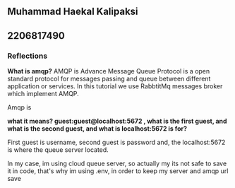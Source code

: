 ## Muhammad Haekal Kalipaksi

## 2206817490

### Reflections

**What is amqp?**
AMQP is Advance Message Queue Protocol is a open standard protocol for messages passing and queue between different application or services. In this tutorial we use RabbtitMq messages broker which implement AMQP.

Amqp is

**what it means? guest:guest@localhost:5672 , what is the first guest, and what is the second guest, and what is localhost:5672 is for?**

First guest is username, second guest is password and, the localhost:5672 is where the queue server located.

In my case, im using cloud queue server, so actually my its not safe to save it in code, that's why im using .env, in order to keep my server and amqp url save
